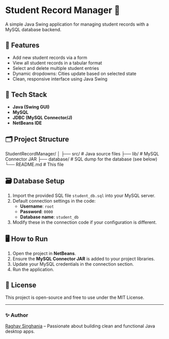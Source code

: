 # Student Record Manager 📘

A simple Java Swing application for managing student records with a MySQL database backend.

## 🚀 Features

- Add new student records via a form
- View all student records in a tabular format
- Select and delete multiple student entries
- Dynamic dropdowns: Cities update based on selected state
- Clean, responsive interface using Java Swing

## 🧰 Tech Stack

- **Java (Swing GUI)**
- **MySQL**
- **JDBC (MySQL Connector/J)**
- **NetBeans IDE**

## 🗂️ Project Structure

StudentRecordManager/
│
├── src/ # Java source files
├── lib/ # MySQL Connector JAR
├── database/ # SQL dump for the database (see below)
└── README.md # This file



## 🗃️ Database Setup

1. Import the provided SQL file `student_db.sql` into your MySQL server.
2. Default connection settings in the code:
   - **Username**: `root`
   - **Password**: `0000`
   - **Database name**: `student_db`
3. Modify these in the connection code if your configuration is different.

## 🖥️ How to Run

1. Open the project in **NetBeans**.
2. Ensure the **MySQL Connector JAR** is added to your project libraries.
3. Update your MySQL credentials in the connection section.
4. Run the application.



## 📝 License

This project is open-source and free to use under the MIT License.

---

### ✨ Author

[Raghav Singhania](https://github.com/RaghavSinghania77) – Passionate about building clean and functional Java desktop apps.
